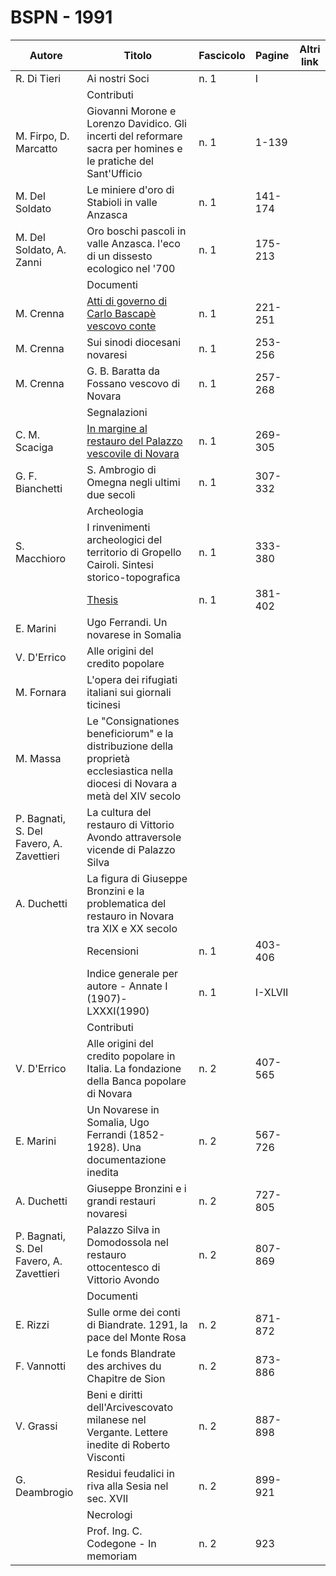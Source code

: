 # BSPN - 1991

| Autore                                   | Titolo                                                                                                                          | Fascicolo | Pagine  | Altri link |
|------------------------------------------|---------------------------------------------------------------------------------------------------------------------------------|-----------|---------|------------|
| R. Di Tieri                              | Ai nostri Soci                                                                                                                  | n. 1      | I       |            |
|                                          | Contributi                                                                                                                      |           |         |
| M. Firpo, D. Marcatto                    | Giovanni Morone e Lorenzo Davidico. Gli incerti del reformare sacra per homines e le pratiche del Sant'Ufficio                  | n. 1      | 1-139   |            |
| M. Del Soldato                           | Le miniere d'oro di Stabioli in valle Anzasca                                                                                   | n. 1      | 141-174 |            |
| M. Del Soldato, A. Zanni                 | Oro boschi pascoli in valle Anzasca. l'eco di un dissesto ecologico nel '700                                                    | n. 1      | 175-213 |            |
|                                          | Documenti                                                                                                                       |           |         |            |
| M. Crenna                                | [Atti di governo di Carlo Bascapè vescovo conte](https://en.calameo.com/read/0047331280ab4cc8f69d1)                             | n. 1      | 221-251 |            |
| M. Crenna                                | Sui sinodi diocesani novaresi                                                                                                   | n. 1      | 253-256 |            |
| M. Crenna                                | G. B. Baratta da Fossano vescovo di Novara                                                                                      | n. 1      | 257-268 |            |
|                                          | Segnalazioni                                                                                                                    |           |         |            |
| C. M. Scaciga                            | [In margine al restauro del Palazzo vescovile di Novara](http://www.ssno.it/BSPNo/1991_Scaciga_lo.pdf)                          | n. 1      | 269-305 |            |
| G. F. Bianchetti                         | S. Ambrogio di Omegna negli ultimi due secoli                                                                                   | n. 1      | 307-332 |            |
|                                          | Archeologia                                                                                                                     |           |         |            |
| S. Macchioro                             | I rinvenimenti archeologici del territorio di Gropello Cairoli. Sintesi storico-topografica                                     | n. 1      | 333-380 |            |
|                                          | [Thesis](http://www.ssno.it/BSPNo/bspn_thesis.html#1991)                                                                        | n. 1      | 381-402 |            |
| E. Marini                                | Ugo Ferrandi. Un novarese in Somalia                                                                                            |           |         |            |
| V. D'Errico                              | Alle origini del credito popolare                                                                                               |           |         |            |
| M. Fornara                               | L'opera dei rifugiati italiani sui giornali ticinesi                                                                            |           |         |            |
| M. Massa                                 | Le "Consignationes beneficiorum" e la distribuzione della proprietà ecclesiastica nella diocesi di Novara a metà del XIV secolo |           |         |            |
| P. Bagnati, S. Del Favero, A. Zavettieri | La cultura del restauro di Vittorio Avondo attraversole vicende di Palazzo Silva                                                |           |         |            |
| A. Duchetti                              | La figura di Giuseppe Bronzini e la problematica del restauro in Novara tra XIX e XX secolo                                     |           |         |            |
|                                          | Recensioni                                                                                                                      | n. 1      | 403-406 |            |
|                                          | Indice generale per autore - Annate I (1907)-LXXXI(1990)                                                                        | n. 1      | I-XLVII |            |
|                                          | Contributi                                                                                                                      |           |         |            |
| V. D'Errico                              | Alle origini del credito popolare in Italia. La fondazione della Banca popolare di Novara                                       | n. 2      | 407-565 |            |
| E. Marini                                | Un Novarese in Somalia, Ugo Ferrandi (1852-1928). Una documentazione inedita                                                    | n. 2      | 567-726 |            |
| A. Duchetti                              | Giuseppe Bronzini e i grandi restauri novaresi                                                                                  | n. 2      | 727-805 |            |
| P. Bagnati, S. Del Favero, A. Zavettieri | Palazzo Silva in Domodossola nel restauro ottocentesco di Vittorio Avondo                                                       | n. 2      | 807-869 |            |
|                                          | Documenti                                                                                                                       |           |         |            |
| E. Rizzi                                 | Sulle orme dei conti di Biandrate. 1291, la pace del Monte Rosa                                                                 | n. 2      | 871-872 |            |
| F. Vannotti                              | Le fonds Blandrate des archives du Chapitre de Sion                                                                             | n. 2      | 873-886 |            |
| V. Grassi                                | Beni e diritti dell'Arcivescovato milanese nel Vergante. Lettere inedite di Roberto Visconti                                    | n. 2      | 887-898 |            |
| G. Deambrogio                            | Residui feudalici in riva alla Sesia nel sec. XVII                                                                              | n. 2      | 899-921 |            |
|                                          | Necrologi                                                                                                                       |           |         |            |
|                                          | Prof. Ing. C. Codegone - In memoriam                                                                                            | n. 2      | 923     |            |
